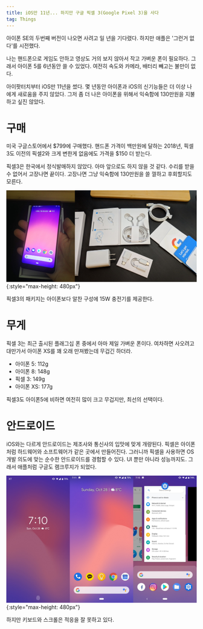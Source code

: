 ```yaml
---
title: iOS만 11년... 하지만 구글 픽셀 3(Google Pixel 3)을 사다
tag: Things
---
```


아이폰 SE의 두번째 버전이 나오면 사려고 일 년을 기다렸다. 하지만 애플은 '그런거 없다'를 시전했다.

나는 핸드폰으로 게임도 안하고 영상도 거의 보지 않아서 작고 가벼운 폰이 필요하다. 그래서 아이폰 5를 6년동안 쓸 수 있었다. 여전히 속도와 카메라, 배터리 빼고는 불만이 없다.

아이팟터치부터 iOS만 11년을 썼다. 몇 년동안 아이폰과 iOS의 신기능들은 더 이상 나에게 새로움을 주지 않았다. 그저 좀 더 나은 아이폰을 위해서 익숙함에 130만원을 지불하고 싶진 않았다.


# 구매

미국 구글스토어에서 $799에 구매했다. 핸드폰 가격이 백만원에 달하는 2018년, 픽셀3도 이전의 픽셀2와 크게 변한게 없음에도 가격을 $150 더 받는다.

픽셀3은 한국에서 정식발매하지 않았다. 아마 앞으로도 하지 않을 것 같다. 수리를 받을 수 없어서 고장나면 끝이다. 고장나면 그냥 익숙함에 130만원을 쓸 껄하고 후회할지도 모른다.

![](/images/posts/2018/2018-10-28-i-buy-google-pixel-3/2018-10-28-22-20-06.png){:style="max-height: 480px"}

픽셀3의 패키지는 아이폰보다 알찬 구성에 15W 충전기를 제공한다.

# 무게

픽셀 3는 최근 출시된 플래그십 폰 중에서 아마 제일 가벼운 폰이다. 여차하면 사오려고 대만가서 아이폰 XS를 꽤 오래 만져봤는데 무겁긴 하더라.

- 아이폰 5: 112g
- 아이폰 8: 148g
- 픽셀 3: 149g
- 아이폰 XS: 177g

픽셀3도 아이폰5에 비하면 여전히 많이 크고 무겁지만, 최선의 선택이다.

# 안드로이드

iOS와는 다르게 안드로이드는 제조사와 통신사의 입맛에 맞게 개량된다. 픽셀은 아이폰처럼 하드웨어와 소프트웨어가 같은 곳에서 만들어진다. 그러니까 픽셀을 사용하면 OS 개발 의도에 맞는 순수한 안드로이드를 경험할 수 있다. UI 뿐만 아니라 성능까지도. 그래서 애플처럼 구글도 램크루지가 되었다.

![](/images/posts/2018/2018-10-28-i-buy-google-pixel-3/2018-10-28-22-24-14.png){:style="max-height: 480px"}

하지만 키보드와 스크롤은 적응을 잘 못하고 있다.